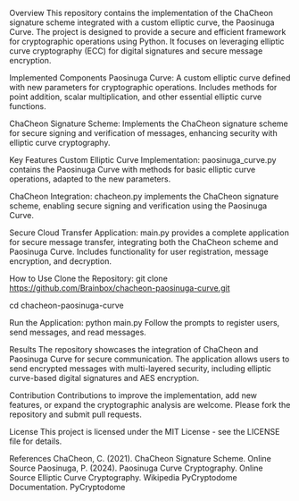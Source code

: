 
Overview
This repository contains the implementation of the ChaCheon signature scheme integrated with a custom elliptic curve, the Paosinuga Curve. The project is designed to provide a secure and efficient framework for cryptographic operations using Python. It focuses on leveraging elliptic curve cryptography (ECC) for digital signatures and secure message encryption.

Implemented Components
Paosinuga Curve: A custom elliptic curve defined with new parameters for cryptographic operations. Includes methods for point addition, scalar multiplication, and other essential elliptic curve functions.

ChaCheon Signature Scheme: Implements the ChaCheon signature scheme for secure signing and verification of messages, enhancing security with elliptic curve cryptography.



Key Features
Custom Elliptic Curve Implementation: paosinuga_curve.py contains the Paosinuga Curve with methods for basic elliptic curve operations, adapted to the new parameters.

ChaCheon Integration: chacheon.py implements the ChaCheon signature scheme, enabling secure signing and verification using the Paosinuga Curve.

Secure Cloud Transfer Application: main.py provides a complete application for secure message transfer, integrating both the ChaCheon scheme and Paosinuga Curve. Includes functionality for user registration, message encryption, and decryption.




How to Use
Clone the Repository:
git clone https://github.com/Brainbox/chacheon-paosinuga-curve.git

cd chacheon-paosinuga-curve



Run the Application:
python main.py
Follow the prompts to register users, send messages, and read messages.


Results
The repository showcases the integration of ChaCheon and Paosinuga Curve for secure communication. The application allows users to send encrypted messages with multi-layered security, including elliptic curve-based digital signatures and AES encryption.


Contribution
Contributions to improve the implementation, add new features, or expand the cryptographic analysis are welcome. Please fork the repository and submit pull requests.


License
This project is licensed under the MIT License - see the LICENSE file for details.



References
ChaCheon, C. (2021). ChaCheon Signature Scheme. Online Source
Paosinuga, P. (2024). Paosinuga Curve Cryptography. Online Source
Elliptic Curve Cryptography. Wikipedia
PyCryptodome Documentation. PyCryptodome
